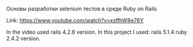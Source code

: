 Основы разработки selenium тестов в среде Ruby on Rails

Link: https://www.youtube.com/watch?v=xsffhW8e76Y

In the video used rails 4.2.6 version.
In this project I used:
  rails 5.1.4
  ruby  2.4.2 version.
